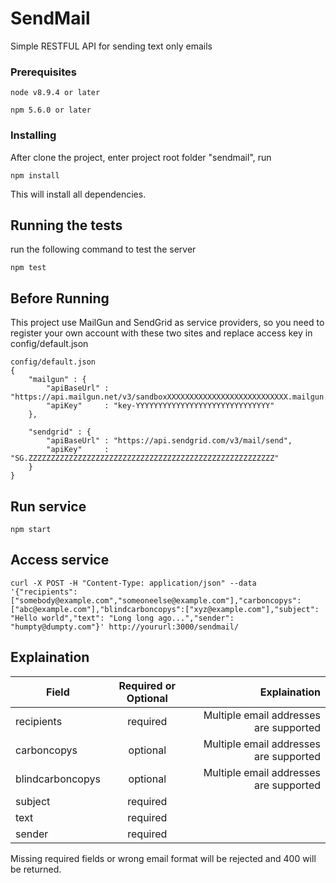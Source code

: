 # SendMail

Simple RESTFUL API for sending text only emails

### Prerequisites


```
node v8.9.4 or later

npm 5.6.0 or later

```

### Installing

After clone the project, enter project root folder "sendmail", run
```
npm install
```
This will install all dependencies.

## Running the tests

run the following command to test the server
```
npm test
```
## Before Running

This project use MailGun and SendGrid as service providers, so you need to register your own account with these two sites and replace access key in config/default.json
```
config/default.json
{
    "mailgun" : {
        "apiBaseUrl" : "https://api.mailgun.net/v3/sandboxXXXXXXXXXXXXXXXXXXXXXXXXXXX.mailgun.org/messages",
        "apiKey"     : "key-YYYYYYYYYYYYYYYYYYYYYYYYYYYYYY"
    },

    "sendgrid" : {
        "apiBaseUrl" : "https://api.sendgrid.com/v3/mail/send",
        "apiKey"     : "SG.ZZZZZZZZZZZZZZZZZZZZZZZZZZZZZZZZZZZZZZZZZZZZZZZZZZZZZZZ"
    }
}

```


## Run service
```
npm start
```

## Access service
```
curl -X POST -H "Content-Type: application/json" --data '{"recipients": ["somebody@example.com","someoneelse@example.com"],"carboncopys": ["abc@example.com"],"blindcarboncopys":["xyz@example.com"],"subject": "Hello world","text": "Long long ago...","sender": "humpty@dumpty.com"}' http://yoururl:3000/sendmail/
```
## Explaination
|Field | Required or Optional | Explaination |
| ------------- |:-------------:| -----:|
|recipients| required| Multiple email addresses are supported|
|carboncopys| optional| Multiple email addresses are supported|
| blindcarboncopys |  optional|  Multiple email addresses are supported|
| subject|  required | |
| text|  required | |
| sender |  required| |


Missing required fields or wrong email format will be rejected and 400 will be returned. 

